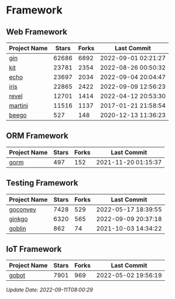 # Framework

## Web Framework
| Project Name | Stars | Forks | Last Commit |
| ------------ | ----- | ----- | ----------- |
| [gin](https://github.com/gin-gonic/gin) | 62686 | 6892 | 2022-09-01 02:21:27 |
| [kit](https://github.com/go-kit/kit) | 23781 | 2354 | 2022-08-26 00:50:32 |
| [echo](https://github.com/labstack/echo) | 23697 | 2034 | 2022-09-04 20:04:47 |
| [iris](https://github.com/kataras/iris) | 22865 | 2422 | 2022-09-09 12:56:23 |
| [revel](https://github.com/revel/revel) | 12701 | 1414 | 2022-04-12 20:53:30 |
| [martini](https://github.com/go-martini/martini) | 11516 | 1137 | 2017-01-21 21:58:54 |
| [beego](https://github.com/astaxie/beego) | 527 | 148 | 2020-12-13 11:36:23 |

## ORM Framework
| Project Name | Stars | Forks | Last Commit |
| ------------ | ----- | ----- | ----------- |
| [gorm](https://github.com/jinzhu/gorm) | 497 | 152 | 2021-11-20 01:15:37 |

## Testing Framework
| Project Name | Stars | Forks | Last Commit |
| ------------ | ----- | ----- | ----------- |
| [goconvey](https://github.com/smartystreets/goconvey) | 7428 | 529 | 2022-05-17 18:39:55 |
| [ginkgo](https://github.com/onsi/ginkgo) | 6320 | 565 | 2022-09-09 20:37:18 |
| [goblin](https://github.com/franela/goblin) | 862 | 74 | 2021-10-03 14:34:22 |

## IoT Framework
| Project Name | Stars | Forks | Last Commit |
| ------------ | ----- | ----- | ----------- |
| [gobot](https://github.com/hybridgroup/gobot) | 7901 | 969 | 2022-05-02 19:56:19 |

*Update Date: 2022-09-11T08:00:29*